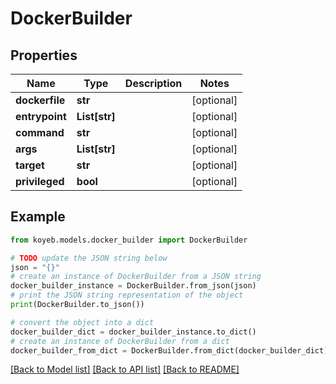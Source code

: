 # DockerBuilder


## Properties

Name | Type | Description | Notes
------------ | ------------- | ------------- | -------------
**dockerfile** | **str** |  | [optional] 
**entrypoint** | **List[str]** |  | [optional] 
**command** | **str** |  | [optional] 
**args** | **List[str]** |  | [optional] 
**target** | **str** |  | [optional] 
**privileged** | **bool** |  | [optional] 

## Example

```python
from koyeb.models.docker_builder import DockerBuilder

# TODO update the JSON string below
json = "{}"
# create an instance of DockerBuilder from a JSON string
docker_builder_instance = DockerBuilder.from_json(json)
# print the JSON string representation of the object
print(DockerBuilder.to_json())

# convert the object into a dict
docker_builder_dict = docker_builder_instance.to_dict()
# create an instance of DockerBuilder from a dict
docker_builder_from_dict = DockerBuilder.from_dict(docker_builder_dict)
```
[[Back to Model list]](../README.md#documentation-for-models) [[Back to API list]](../README.md#documentation-for-api-endpoints) [[Back to README]](../README.md)


